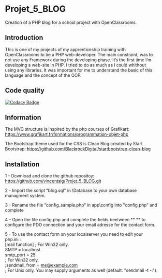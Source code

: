 # Projet_5_BLOG
Creation of a PHP blog for a school project with OpenClassrooms.

## Introduction
This is one of my projects of my apprenticeship training with OpenClassrooms to be a PHP web-developer.
The main constraint, was to not use any Framework during the developing phase.
It’s the first time I’m developing a web-site in PHP.
I tried to do as much as I could whithout using any libraries. It was important for me to understand the basic of this language and the concept of the OOP.

## Code quality

[![Codacy Badge](https://api.codacy.com/project/badge/Grade/01f9044f353e43cdaa9ffae5e1e3c265)](https://www.codacy.com/app/vincentsig/Projet_5_BLOG?utm_source=github.com&amp;utm_medium=referral&amp;utm_content=vincentsig/Projet_5_BLOG&amp;utm_campaign=Badge_Grade)


## Information

The MVC structure is inspired by the php courses of Grafikart:  
https://www.grafikart.fr/formations/programmation-objet-php


The Bootstrap theme used for the CSS is Clean Blog created by Start Bootstrap: 
https://github.com/BlackrockDigital/startbootstrap-clean-blog



## Installation

1 - Download and clone the github repositoy:  
https://github.com/vincentsig/Projet_5_BLOG.git

2 - Import the script "blog.sql" in \Database to your own database managment system.

3 -  Rename the file "config_sample.php" in app\config   into "config.php" and complete

4 - Open the file config.php and complete the fields beetween ** ** to configure the PDO connection and your email adresse for the contact form.

5 - To use the contact form on your localserver you need to edit your php.ini :  
[mail function]
  ; For Win32 only.  
  SMTP = localhost  
  smtp_port = 25  
  ; For Win32 only.  
  ;sendmail_from = me@example.com  
  ; For Unix only.  You may supply arguments as well (default: "sendmail -t -i").  

    
    
